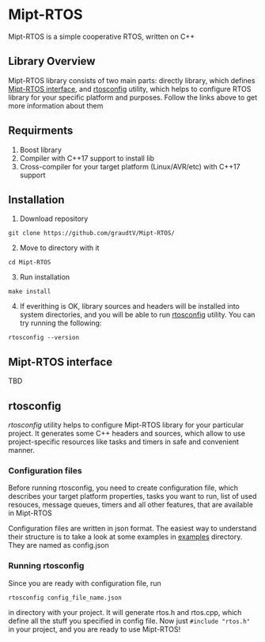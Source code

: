 # Mipt-RTOS
Mipt-RTOS is a simple cooperative RTOS, written on C++

## Library Overview
Mipt-RTOS library consists of two main parts: directly library, which defines [Mipt-RTOS interface](#Mipt-RTOS-interface), and [rtosconfig](#rtosconfig) utility,
which helps to configure RTOS library for your specific platform and purposes. Follow the links above to get more information about them

## Requirments
1. Boost library
2. Compiler with C++17 support to install lib
3. Cross-compiler for your target platform (Linux/AVR/etc) with C++17 support

## Installation
1. Download repository
```
git clone https://github.com/graudtV/Mipt-RTOS/
```
2. Move to directory with it
```
cd Mipt-RTOS
```
3. Run installation
```
make install
```
4. If everithing is OK, library sources and headers will be installed into system directories, and you will be able to run [rtosconfig](#rtosconfig) utility.
You can try running the following:
```
rtosconfig --version
```

## Mipt-RTOS interface
TBD

## rtosconfig
_rtosconfig_ utility helps to configure Mipt-RTOS library for your particular project. It generates some C++ headers and sources, which allow to use
project-specific resources like tasks and timers in safe and convenient manner.

### Configuration files
Before running rtosconfig, you need to create configuration file, which describes your target platform properties, tasks you want to run, list of used resouces, message queues,
timers and all other features, that are available in Mipt-RTOS

Configuration files are written in json format. The easiest way to understand their structure is to take a look at some examples in [examples](examples) directory.
They are named as config.json

### Running rtosconfig
Since you are ready with configuration file, run
```
rtosconfig config_file_name.json
```
in directory with your project. It will generate rtos.h and rtos.cpp, which define all the stuff you specified in config file.
Now just ```#include "rtos.h"``` in your project, and you are ready to use Mipt-RTOS!
